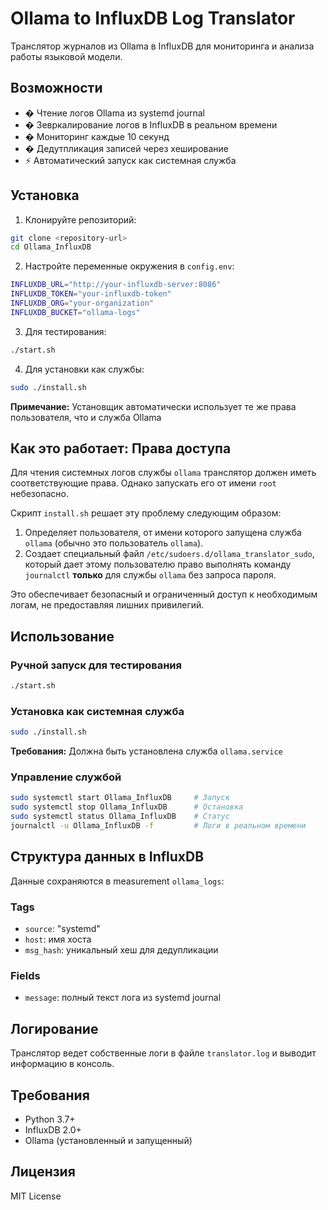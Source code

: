 # Ollama to InfluxDB Log Translator

Транслятор журналов из Ollama в InfluxDB для мониторинга и анализа работы языковой модели.

## Возможности

- �  Чтение логов Ollama из systemd journal
- � Зевркалирование логов в InfluxDB в реальном времени
- �  Мониторинг каждые 10 секунд
- � Дедутпликация записей через хеширование
- ⚡ Автоматический запуск как системная служба

## Установка

1. Клонируйте репозиторий:
```bash
git clone <repository-url>
cd Ollama_InfluxDB
```

2. Настройте переменные окружения в `config.env`:
```bash
INFLUXDB_URL="http://your-influxdb-server:8086"
INFLUXDB_TOKEN="your-influxdb-token"
INFLUXDB_ORG="your-organization"
INFLUXDB_BUCKET="ollama-logs"
```

3. Для тестирования:
```bash
./start.sh
```

4. Для установки как службы:
```bash
sudo ./install.sh
```
**Примечание:** Установщик автоматически использует те же права пользователя, что и служба Ollama

## Как это работает: Права доступа

Для чтения системных логов службы `ollama` транслятор должен иметь соответствующие права. Однако запускать его от имени `root` небезопасно.

Скрипт `install.sh` решает эту проблему следующим образом:
1.  Определяет пользователя, от имени которого запущена служба `ollama` (обычно это пользователь `ollama`).
2.  Создает специальный файл `/etc/sudoers.d/ollama_translator_sudo`, который дает этому пользователю право выполнять команду `journalctl` **только** для службы `ollama` без запроса пароля.

Это обеспечивает безопасный и ограниченный доступ к необходимым логам, не предоставляя лишних привилегий.

## Использование

### Ручной запуск для тестирования
```bash
./start.sh
```

### Установка как системная служба
```bash
sudo ./install.sh
```
**Требования:** Должна быть установлена служба `ollama.service`

### Управление службой
```bash
sudo systemctl start Ollama_InfluxDB     # Запуск
sudo systemctl stop Ollama_InfluxDB      # Остановка
sudo systemctl status Ollama_InfluxDB    # Статус
journalctl -u Ollama_InfluxDB -f         # Логи в реальном времени
```

## Структура данных в InfluxDB

Данные сохраняются в measurement `ollama_logs`:

### Tags
- `source`: "systemd" 
- `host`: имя хоста
- `msg_hash`: уникальный хеш для дедупликации

### Fields
- `message`: полный текст лога из systemd journal

## Логирование

Транслятор ведет собственные логи в файле `translator.log` и выводит информацию в консоль.

## Требования

- Python 3.7+
- InfluxDB 2.0+
- Ollama (установленный и запущенный)

## Лицензия

MIT License
